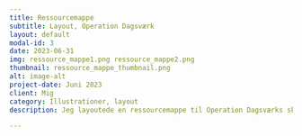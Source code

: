 ```yaml
---
title: Ressourcemappe
subtitle: Layout, Operation Dagsværk
layout: default
modal-id: 3
date: 2023-06-31
img: ressource_mappe1.png ressource_mappe2.png
thumbnail: ressource_mappe_thumbnail.png
alt: image-alt
project-date: Juni 2023
client: Mig
category: Illustrationer, layout
description: Jeg layoutede en ressourcemappe til Operation Dagsværks skole-grupper, hvor de kunne finde inspiration til hvordan de skulle drive deres skole-udvalg. Fotografierne er alle taget fra Operation Dagsværks gamle arkiver. 

---
```

